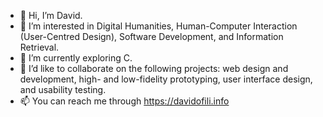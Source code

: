 - 👋 Hi, I’m David.
- 👀 I’m interested in Digital Humanities, Human-Computer Interaction (User-Centred Design), Software Development, and Information Retrieval.
- 🌱 I’m currently exploring C.
- 💞️ I’d like to collaborate on the following projects: web design and development, high- and low-fidelity prototyping, user interface design, and usability testing.
- 📫 You can reach me through https://davidofili.info

<!---
Davenof/Davenof is a ✨ special ✨ repository because its `README.md` (this file) appears on your GitHub profile.
You can click the Preview link to take a look at your changes.
--->
